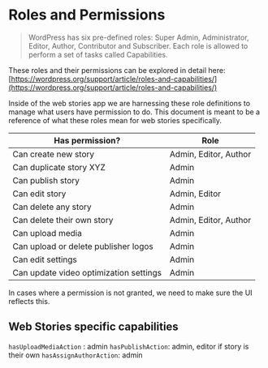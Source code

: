 # Roles and Permissions 

> WordPress has six pre-defined roles: Super Admin, Administrator, Editor, Author, Contributor and Subscriber. Each role is allowed to perform a set of tasks called Capabilities.

These roles and their permissions can be explored in detail here: [https://wordpress.org/support/article/roles-and-capabilities/](https://wordpress.org/support/article/roles-and-capabilities/)

Inside of the web stories app we are harnessing these role definitions to manage what users have permission to do. This document is meant to be a reference of what these roles mean for web stories specifically. 

| Has permission? | Role |
| --- | --- |
| Can create new story | Admin, Editor, Author |
| Can duplicate story XYZ | Admin |
| Can publish story | Admin |
| Can edit story | Admin, Editor |
| Can delete any story | Admin |
| Can delete their own story | Admin, Editor, Author |
| Can upload media | Admin |
| Can upload or delete publisher logos | Admin |
| Can edit settings | Admin|
| Can update video optimization settings | Admin |


In cases where a permission is not granted, we need to make sure the UI reflects this.  


## Web Stories specific capabilities 


`hasUploadMediaAction` : admin 
`hasPublishAction`: admin, editor if story is their own 
`hasAssignAuthorAction`: admin
